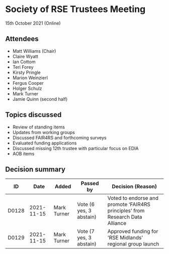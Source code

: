 # Society of RSE Trustees Meeting

15th October 2021 (Online)

## Attendees

   - Matt Williams (Chair)
   - Claire Wyatt
   - Ian Cottom
   - Teri Forey
   - Kirsty Pringle
   - Marion Weinzierl
   - Fergus Cooper
   - Holger Schulz
   - Mark Turner
   - Jamie Quinn (second half)
   

## Topics discussed

   - Review of standing items 
   - Updates from working groups
   - Discussed FAIR4RS and forthcoming surveys
   - Evaluated funding applications
   - Discussed missing 12th trustee with particular focus on EDIA
   - AOB items

## Decision summary

| ID  | Date       | Added       | Passed by | Decision (Reason)                                                                                                                                                                                                          |
|-----|------------|-------------|-----------|----------------------------------------------------------------------------------------------------------------------------------------------------------------------------------------------------------------------------|
| D0128 | 2021-11-15 | Mark Turner | Vote (6 yes, 3 abstain) | Voted to endorse and promote ‘FAIR4RS principles’ from Research Data Alliance |
| D0129 | 2021-11-15 | Mark Turner | Vote (7 yes, 3 abstain) | Approved funding for 'RSE Midlands' regional group launch |
